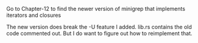 Go to Chapter-12 to find the newer version of minigrep that implements iterators
and closures

The new version does break the -U feature I added. lib.rs contains the old code
commented out. But I do want to figure out how to reimplement that.